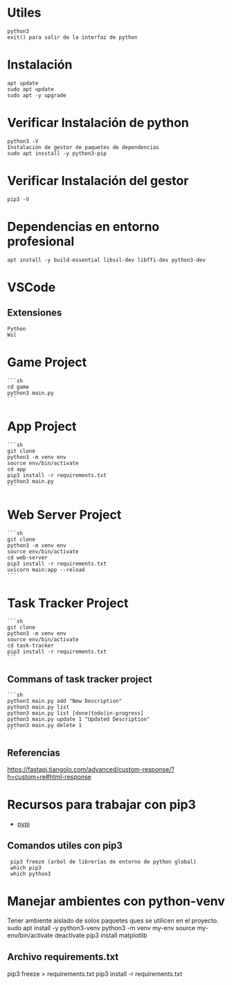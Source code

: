 # Utiles
    python3
    exit() para salir de la interfaz de python
# Instalación
    apt update
    sudo apt update
    sudo apt -y upgrade
# Verificar Instalación de python
    python3 -V
    Instalación de gestor de paquetes de dependencias
    sudo apt insstall -y python3-pip
   
# Verificar Instalación del gestor
    pip3 -V
# Dependencias en entorno profesional
    apt install -y build-essential libssl-dev libffi-dev python3-dev
# VSCode 
## Extensiones
    Python
    Wsl

# Game Project
    ```sh
    cd game
    python3 main.py
    ```
# App Project
    ```sh   
    git clone
    python3 -m venv env    
    source env/bin/activate
    cd app
    pip3 install -r requirements.txt
    python3 main.py
    ```
# Web Server Project 
    ```sh   
    git clone
    python3 -m venv env    
    source env/bin/activate
    cd web-server
    pip3 install -r requirements.txt
    uvicorn main:app --reload
    ```   
# Task Tracker Project
    ```sh   
    git clone
    python3 -m venv env    
    source env/bin/activate
    cd task-tracker
    pip3 install -r requirements.txt
    ``` 
## Commans of task tracker project
    ```sh  
    python3 main.py add "New Description"
    python3 main.py list
    python3 main.py list [done|todo|in-progress]
    python3 main.py update 1 "Updated Description"
    python3 main.py delete 1
    ``` 
    




## Referencias
https://fastapi.tiangolo.com/advanced/custom-response/?h=custom+re#html-response

# Recursos para trabajar con pip3
*  [pypi](https://pypi.org/)
## Comandos utiles con pip3
     pip3 freeze (arbol de librerías de entorno de python global)
     which pip3
     which python3
# Manejar ambientes con python-venv
Tener ambiente aislado de solos paquetes ques se utilicen en el proyecto.
    sudo apt install -y python3-venv
     python3 -m venv my-env
     source my-env/bin/activate
     deactivate
     pip3 install matplotlib
## Archivo requirements.txt
pip3 freeze > requirements.txt
pip3 install -r requirements.txt